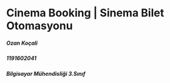<h1>Cinema Booking | Sinema Bilet Otomasyonu </h1>

<h5>Ozan Koçali</h5>
<h5>1191602041</h5>
<h5>Bilgisayar Mühendisliği 3.Sınıf </h5>
